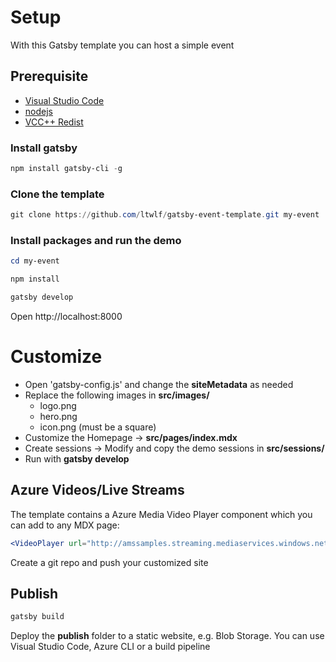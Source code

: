 # Setup

With this Gatsby template you can host a simple event

## Prerequisite

- [Visual Studio Code](https://code.visualstudio.com/)
- [nodejs](https://nodejs.org/)
- [VCC++ Redist](https://support.microsoft.com/en-us/topic/the-latest-supported-visual-c-downloads-2647da03-1eea-4433-9aff-95f26a218cc0)

### Install gatsby

```powershell
npm install gatsby-cli -g
```

### Clone the template

```powershell
git clone https://github.com/ltwlf/gatsby-event-template.git my-event
```

### Install packages and run the demo

```powershell
cd my-event

npm install

gatsby develop

```

Open http://localhost:8000

# Customize

- Open 'gatsby-config.js' and change the **siteMetadata** as needed
- Replace the following images in **src/images/**
  - logo.png
  - hero.png
  - icon.png (must be a square)
- Customize the Homepage -> **src/pages/index.mdx**
- Create sessions -> Modify and copy the demo sessions in **src/sessions/**
- Run with **gatsby develop**

## Azure Videos/Live Streams

The template contains a Azure Media Video Player component which you can add to any MDX page:

```jsx
<VideoPlayer url="http://amssamples.streaming.mediaservices.windows.net/91492735-c523-432b-ba01-faba6c2206a2/AzureMediaServicesPromo.ism/manifest" />
```

Create a git repo and push your customized site

## Publish

```powershell
gatsby build
```

Deploy the **publish** folder to a static website, e.g. Blob Storage. You can use Visual Studio Code, Azure CLI or a build pipeline
